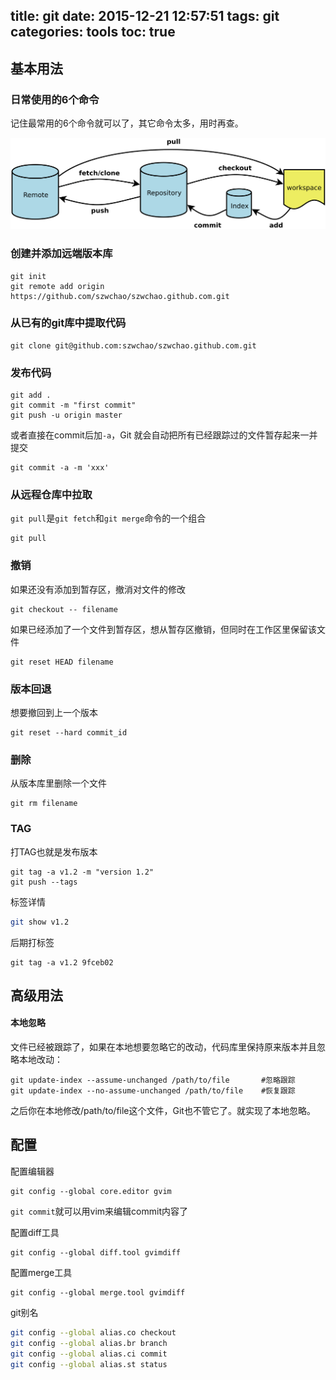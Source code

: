 title: git
date: 2015-12-21 12:57:51
tags: git
categories: tools
toc: true 
---

## 基本用法

### 日常使用的6个命令

记住最常用的6个命令就可以了，其它命令太多，用时再查。

![basic](/images/git.png)

<!-- more -->

### 创建并添加远端版本库
```
git init
git remote add origin https://github.com/szwchao/szwchao.github.com.git
```

### 从已有的git库中提取代码

```
git clone git@github.com:szwchao/szwchao.github.com.git
```

### 发布代码

```
git add .
git commit -m "first commit"
git push -u origin master
```

或者直接在commit后加`-a`，Git 就会自动把所有已经跟踪过的文件暂存起来一并提交

```
git commit -a -m 'xxx'
```

### 从远程仓库中拉取

`git pull`是`git fetch`和`git merge`命令的一个组合

```
git pull
```

### 撤销

如果还没有添加到暂存区，撤消对文件的修改

```
git checkout -- filename
```

如果已经添加了一个文件到暂存区，想从暂存区撤销，但同时在工作区里保留该文件

```
git reset HEAD filename
```

### 版本回退

想要撤回到上一个版本

```
git reset --hard commit_id
```

### 删除

从版本库里删除一个文件

```
git rm filename
```

### TAG

打TAG也就是发布版本

```
git tag -a v1.2 -m "version 1.2"
git push --tags
```

标签详情

```bash
git show v1.2
```

后期打标签

```
git tag -a v1.2 9fceb02
```

## 高级用法

#### 本地忽略

文件已经被跟踪了，如果在本地想要忽略它的改动，代码库里保持原来版本并且忽略本地改动：

```
git update-index --assume-unchanged /path/to/file       #忽略跟踪
git update-index --no-assume-unchanged /path/to/file    #恢复跟踪
```

之后你在本地修改/path/to/file这个文件，Git也不管它了。就实现了本地忽略。

## 配置

配置编辑器

```
git config --global core.editor gvim
```

`git commit`就可以用vim来编辑commit内容了

配置diff工具

```
git config --global diff.tool gvimdiff
```

配置merge工具
```
git config --global merge.tool gvimdiff
```

git别名

```bash
git config --global alias.co checkout
git config --global alias.br branch
git config --global alias.ci commit
git config --global alias.st status
```
